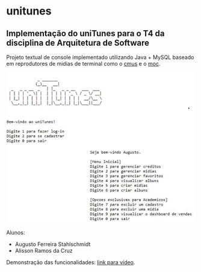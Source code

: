 # unitunes
## Implementação do uniTunes para o T4 da disciplina de Arquitetura de Software

Projeto textual de console implementado utilizando Java + MySQL baseado em reprodutores de midias de terminal como o [cmus](https://cmus.github.io/) e o [moc](http://moc.daper.net/about).

![unitunes](https://github.com/augustostahlschmidt/unitunes/blob/main/img/demo.jpg)

Alunos: 
- Augusto Ferreira Stahlschmidt 
- Alisson Ramos da Cruz

Demonstração das funcionalidades: [link para vídeo](https://youtu.be/ObY62Yq_yIc).



